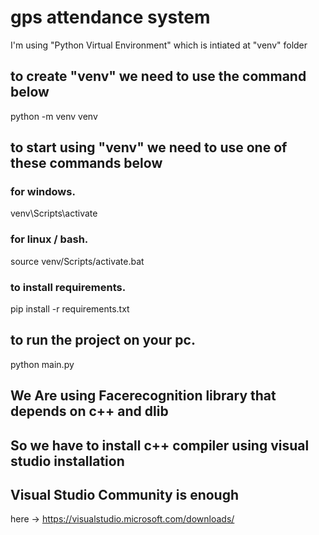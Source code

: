 # gps attendance system
 
I'm using "Python Virtual Environment" which is intiated at "venv" folder

## to create "venv" we need to use the command below
python -m venv venv

## to start using "venv" we need to use one of these commands below
### for windows.
venv\Scripts\activate
### for linux / bash.
source venv/Scripts/activate.bat

### to install requirements.
pip install -r requirements.txt

## to run the project on your pc.
python main.py

## We Are using Facerecognition library that depends on c++ and dlib 
## So we have to install c++ compiler using visual studio installation
## Visual Studio Community is enough
here -> https://visualstudio.microsoft.com/downloads/
